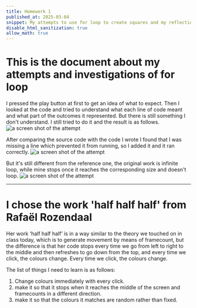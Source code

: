 ```yaml
---
title: Homework 1
published_at: 2025-03-04
snippet: My attempts to use for loop to create squares and my reflections after watching Rafaël Rozendaal's artworks.
disable_html_sanitization: true
allow_math: true
---
```


# This is the document about my attempts and investigations of for loop

I pressed the play button at first to get an idea of what to expect. Then I looked at the code and tried to understand what each line of code meant and what part of the outcomes it represented. But there is still something I don't understand. I still tried to do it and the result is as follows.
![a screen shot of the attempt](/w01s1/attempt.png)

After comparing the source code with the code I wrote I found that I was missing a line which prevented it from running, so I added it and it ran correctly.
![a screen shot of the attempt](/w01s1/attempt_2.png)

But it's still different from the reference one, the original work is infinite loop, while mine stops once it reaches the corresponding size and doesn't loop.
![a screen shot of the attempt](/w01s1/attempt_3.png)

---

# I chose the work 'half half half' from Rafaël Rozendaal

Her work ‘half half half’ is in a way similar to the theory we touched on in class today, which is to generate movement by means of framecount, but the difference is that her code stops every time we go from left to right to the middle and then refreshes to go down from the top, and every time we click, the colours change. Every time we click, the colours change.

The list of things I need to learn is as follows:

1. Change colours immediately with every click.
2. make it so that it stops when it reaches the middle of the screen and framecounts in a different direction.
3. make it so that the colours it matches are random rather than fixed.
